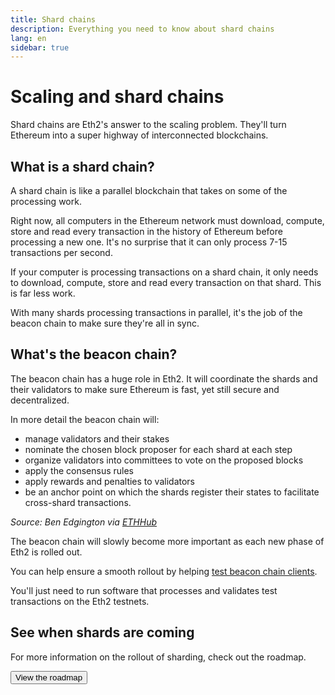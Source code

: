 ```yaml
---
title: Shard chains
description: Everything you need to know about shard chains
lang: en
sidebar: true
---
```


# Scaling and shard chains

<Subtitle>Shard chains are Eth2's answer to the scaling problem. They'll turn Ethereum into a super highway of interconnected blockchains. </Subtitle>

## What is a shard chain?

A shard chain is like a parallel blockchain that takes on some of the processing work.

Right now, all computers in the Ethereum network must download, compute, store and read every transaction in the history of Ethereum before processing a new one. It's no surprise that it can only process 7-15 transactions per second.

If your computer is processing transactions on a shard chain, it only needs to download, compute, store and read every transaction on that shard. This is far less work.

With many shards processing transactions in parallel, it's the job of the beacon chain to make sure they're all in sync.

## What's the beacon chain?

The beacon chain has a huge role in Eth2. It will coordinate the shards and their validators to make sure Ethereum is fast, yet still secure and decentralized.

In more detail the beacon chain will:

- manage validators and their stakes
- nominate the chosen block proposer for each shard at each step
- organize validators into committees to vote on the proposed blocks
- apply the consensus rules
- apply rewards and penalties to validators
- be an anchor point on which the shards register their states to facilitate cross-shard transactions.

_Source: Ben Edgington via [ETHHub](https://docs.ethhub.io/ethereum-roadmap/ethereum-2.0/eth-2.0-phases/)_

The beacon chain will slowly become more important as each new phase of Eth2 is rolled out.

You can help ensure a smooth rollout by helping [test beacon chain clients](/en/eth2/get-involved#go-bug-hunting/).

You'll just need to run software that processes and validates test transactions on the Eth2 testnets.

## See when shards are coming

For more information on the rollout of sharding, check out the roadmap.

<Button to="/eth2/roadmap/">View the roadmap</Button>
